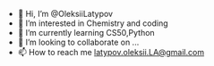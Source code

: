 - 👋 Hi, I’m @OleksiiLatypov
- 👀 I’m interested in Chemistry and coding
- 🌱 I’m currently learning CS50,Python
- 💞️ I’m looking to collaborate on ...
- 📫 How to reach me latypov.oleksii.LA@gmail.com

<!---
OleksiiLatypov/OleksiiLatypov is a ✨ special ✨ repository because its `README.md` (this file) appears on your GitHub profile.
You can click the Preview link to take a look at your changes.
--->
